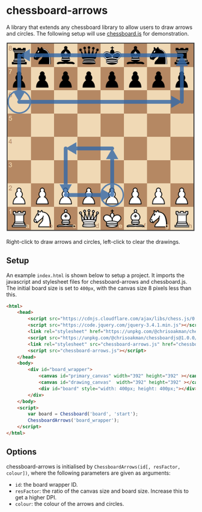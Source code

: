 # chessboard-arrows
A library that extends any chessboard library to allow users to draw arrows and circles. The following setup will use [chessboard.js](https://github.com/oakmac/chessboardjs) for demonstration.

![Example](example.PNG)

Right-click to draw arrows and circles, left-click to clear the drawings.

## Setup

An example `index.html` is shown below to setup a project. It imports the javascript and stylesheet files for chessboard-arrows and chessboard.js. The initial board size is set to `400px`, with the canvas size 8 pixels less than this.

```html
<html>
    <head>
        <script src="https://cdnjs.cloudflare.com/ajax/libs/chess.js/0.10.2/chess.js"></script>
        <script src="https://code.jquery.com/jquery-3.4.1.min.js"></script>
        <link rel="stylesheet" href="https://unpkg.com/@chrisoakman/chessboardjs@1.0.0/dist/chessboard-1.0.0.min.css">
        <script src="https://unpkg.com/@chrisoakman/chessboardjs@1.0.0/dist/chessboard-1.0.0.min.js"></script>
        <link rel="stylesheet" src="chessboard-arrows.js" href="chessboard-arrows.css">
        <script src="chessboard-arrows.js"></script>
    </head>
    <body>
        <div id="board_wrapper">
            <canvas id="primary_canvas" width="392" height="392" ></canvas>
            <canvas id="drawing_canvas"  width="392" height="392" ></canvas>
            <div id="board" style="width: 400px; height: 400px;"></div>
        </div>
    </body>
    <script>
        var board = Chessboard('board', 'start');
        ChessboardArrows('board_wrapper');
    </script>
</html>
```
## Options
chessboard-arrows is initialised by `ChessboardArrows(id[, resFactor, colour])`, where the following parameters are given as arguments:
  * `id`: the board wrapper ID.
  * `resFactor`: the ratio of the canvas size and board size. Increase this to get a higher DPI.
  * `colour`: the colour of the arrows and circles.
